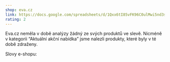 ```yaml
---
shop: eva.cz
link: https://docs.google.com/spreadsheets/d/1Qxx6tI85vFK96C0ulMwi5nd3sJ-iSubDpnqoqPSGq3o/edit?usp=sharing
rating: 2
---
```


Eva.cz neměla v době analýzy žádný ze svých produktů ve slevě. Nicméně v kategorii “Aktuální akční nabídka” jsme nalezli produkty, které byly v té době zdraženy.

Slovy e-shopu:

> 
